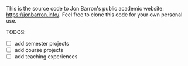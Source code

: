 This is the source code to Jon Barron's public academic website: https://jonbarron.info/. Feel free to clone this code for your own personal use.

TODOS:
- [ ] add semester projects
- [ ] add course projects
- [ ] add teaching experiences